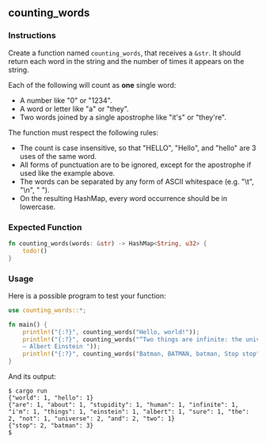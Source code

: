 ## counting_words

### Instructions

Create a function named `counting_words`, that receives a `&str`. It should return each word in the string and the number of times it appears on the string.

Each of the following will count as **one** single word:

- A number like "0" or "1234".
- A word or letter like "a" or "they".
- Two words joined by a single apostrophe like "it's" or "they're".

The function must respect the following rules:

- The count is case insensitive, so that "HELLO", "Hello", and "hello" are 3 uses of the same word.
- All forms of punctuation are to be ignored, except for the apostrophe if used like the example above.
- The words can be separated by any form of ASCII whitespace (e.g. "\t", "\n", " ").
- On the resulting HashMap, every word occurrence should be in lowercase.

### Expected Function

```rust
fn counting_words(words: &str) -> HashMap<String, u32> {
    todo!()
}
```

### Usage

Here is a possible program to test your function:

```rust
use counting_words::*;

fn main() {
    println!("{:?}", counting_words("Hello, world!"));
    println!("{:?}", counting_words("“Two things are infinite: the universe and human stupidity; and I'm not sure about the universe.”
    ― Albert Einstein "));
    println!("{:?}", counting_words("Batman, BATMAN, batman, Stop stop"));
}
```

And its output:

```console
$ cargo run
{"world": 1, "hello": 1}
{"are": 1, "about": 1, "stupidity": 1, "human": 1, "infinite": 1, "i'm": 1, "things": 1, "einstein": 1, "albert": 1, "sure": 1, "the": 2, "not": 1, "universe": 2, "and": 2, "two": 1}
{"stop": 2, "batman": 3}
$
```
